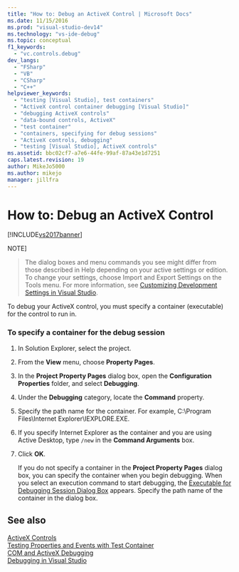 ```yaml
---
title: "How to: Debug an ActiveX Control | Microsoft Docs"
ms.date: 11/15/2016
ms.prod: "visual-studio-dev14"
ms.technology: "vs-ide-debug"
ms.topic: conceptual
f1_keywords: 
  - "vc.controls.debug"
dev_langs: 
  - "FSharp"
  - "VB"
  - "CSharp"
  - "C++"
helpviewer_keywords: 
  - "testing [Visual Studio], test containers"
  - "ActiveX control container debugging [Visual Studio]"
  - "debugging ActiveX controls"
  - "data-bound controls, ActiveX"
  - "test container"
  - "containers, specifying for debug sessions"
  - "ActiveX controls, debugging"
  - "testing [Visual Studio], ActiveX controls"
ms.assetid: bbc02cf7-a7e6-44fe-99af-87a43e1d7251
caps.latest.revision: 19
author: MikeJo5000
ms.author: mikejo
manager: jillfra
---
```

# How to: Debug an ActiveX Control
[!INCLUDE[vs2017banner](../includes/vs2017banner.md)]

NOTE]
> The dialog boxes and menu commands you see might differ from those described in Help depending on your active settings or edition. To change your settings, choose Import and Export Settings on the Tools menu. For more information, see [Customizing Development Settings in Visual Studio](https://msdn.microsoft.com/22c4debb-4e31-47a8-8f19-16f328d7dcd3).  
  
 To debug your ActiveX control, you must specify a container (executable) for the control to run in.  
  
### To specify a container for the debug session  
  
1. In Solution Explorer, select the project.  
  
2. From the **View** menu, choose **Property Pages**.  
  
3. In the **Project Property Pages** dialog box, open the **Configuration Properties** folder, and select **Debugging**.  
  
4. Under the **Debugging** category, locate the **Command** property.  
  
5. Specify the path name for the container. For example, C:\Program Files\Internet Explorer\IEXPLORE.EXE.  
  
6. If you specify Internet Explorer as the container and you are using Active Desktop, type `/new` in the **Command Arguments** box.  
  
7. Click **OK**.  
  
     If you do not specify a container in the **Project Property Pages** dialog box, you can specify the container when you begin debugging. When you select an execution command to start debugging, the [Executable for Debugging Session Dialog Box](../debugger/executable-for-debugging-session-dialog-box.md) appears. Specify the path name of the container in the dialog box.  
  
## See also  
 [ActiveX Controls](https://msdn.microsoft.com/library/52aaec4d-3889-402e-b57d-758078f8ac57)   
 [Testing Properties and Events with Test Container](https://msdn.microsoft.com/library/626867cf-fe53-4c30-8973-55bb93ef3917)   
 [COM and ActiveX Debugging](../debugger/com-and-activex-debugging.md)   
 [Debugging in Visual Studio](../debugger/debugging-in-visual-studio.md)
